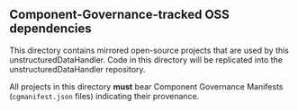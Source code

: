## Component-Governance-tracked OSS dependencies

This directory contains mirrored open-source projects that are used by this
unstructuredDataHandler. Code in this directory will be replicated
into the unstructuredDataHandler repository.

All projects in this directory **must** bear Component Governance Manifests
(`cgmanifest.json` files) indicating their provenance.
